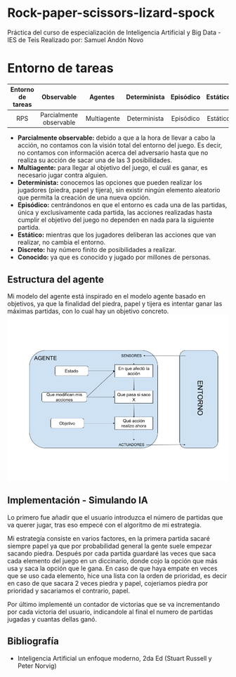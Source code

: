 # Rock-paper-scissors-lizard-spock
Práctica del curso de especialización de Inteligencia Artificial y Big Data - IES de Teis
Realizado por: Samuel Andón Novo

# Entorno de tareas
Entorno de tareas | Observable| Agentes | Determinista | Episódico | Estático | Discreto | Conocido
:---: | :---: | :---: | :---: | :---: | :---: | :---: | :---: |
 RPS | Parcialmente observable | Multiagente | Determinista | Episódico | Estático | Discreto | Conocido |

- **Parcialmente observable:** debido a que a la hora de llevar a cabo la acción, no contamos con la visión total del entorno del juego. Es decir, no contamos con información acerca del adversario hasta que no realiza su acción de sacar una de las 3 posibilidades.
- **Multiagente:** para llegar al objetivo del juego, el cuál es ganar, es necesario jugar contra alguien.
- **Determinista:** conocemos las opciones que pueden realizar los jugadores (piedra, papel y tijera), sin existir ningún elemento aleatorio que permita la creación de una nueva opción.
- **Episódico:** centrándonos en que el entorno es cada una de las partidas, única y exclusivamente cada partida, las acciones realizadas hasta cumplir el objetivo del juego no dependen en nada para la siguiente partida.
- **Estático:** mientras que los jugadores deliberan las acciones que van realizar, no cambia el entorno.
- **Discreto:** hay número finito de posibilidades a realizar.
- **Conocido:** ya que es conocido y jugado por millones de personas.

## Estructura del agente
Mi modelo del agente está inspirado en el modelo agente basado en objetivos, ya que la finalidad del piedra, papel y tijera es intentar ganar las máximas partidas, con lo cual hay un objetivo concreto.
![Modelo agente inteligente](./doc/modelo_IA.png)

## Implementación - Simulando IA

Lo primero fue añadir que el usuario introduzca el número de partidas que va querer jugar, tras eso empecé con el algoritmo de mi estrategia.

Mi estrategía consiste en varios factores, en la primera partida sacaré siempre papel ya que por probabilidad general la gente suele empezar sacando piedra. Después por cada partida guardaré las veces que saca cada elemento del juego en un diccinario, donde cojo la opción que más usa y saca la opción que le gana. En caso de que haya empate en veces que se uso cada elemento, hice una lista con la orden de prioridad, es decir en caso de que sacara 2 veces piedra y papel, cojeriamos piedra por prioridad y sacariamos el contrario, papel.

Por último implementé un contador de victorias que se va incrementando por cada victoria del usuario, indicandole al final el numero de partidas jugadas y cuantas dellas ganó.

## Bibliografía

- Inteligencia Artificial un enfoque moderno, 2da Ed (Stuart Russell y Peter Norvig)